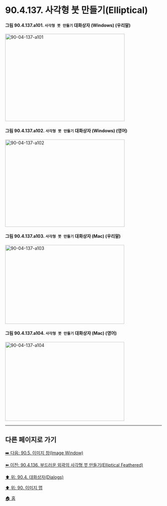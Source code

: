 # 90.4.137. 사각형 붓 만들기(Elliptical)

<a id="90-04-137-a101"></a>

#### 그림 90.4.137.a101. `사각형 붓 만들기` 대화상자 (Windows) (우리말)
<img width="384" height="281" alt="90-04-137-a101" src="https://github.com/user-attachments/assets/6807eced-681d-4224-80ae-387baacf7ace" />

<a id="90-04-137-a102"></a>

#### 그림 90.4.137.a102. `사각형 붓 만들기` 대화상자 (Windows) (영어)
<img width="384" height="281" alt="90-04-137-a102" src="https://github.com/user-attachments/assets/b42e74da-d06a-4fc4-be03-6f4334c44269" />

<a id="90-04-137-a103"></a>

#### 그림 90.4.137.a103. `사각형 붓 만들기` 대화상자 (Mac) (우리말)
<img width="383" height="254" alt="90-04-137-a103" src="https://github.com/user-attachments/assets/dd48e75b-1579-4de7-bf34-eb3847e56dc2" />

<a id="90-04-137-a104"></a>

#### 그림 90.4.137.a104. `사각형 붓 만들기` 대화상자 (Mac) (영어)
<img width="383" height="254" alt="90-04-137-a104" src="https://github.com/user-attachments/assets/98e29e82-ed6c-4aa9-93dd-97e6e314cc5c" />

***

## 다른 페이지로 가기

[➡️ 다음: 90.5. 이미지 창(Image Window)](./90-05-00-image_window.md)

[⬅️ 이전: 90.4.136. 부드러운 외곽의 사각형 붓 만들기(Elliptical Feathered)](./90-04-0136-rectangular_feathered.md)

[⬆️ 위: 90.4. 대화상자(Dialogs)](./90-04-0000-dialogs.md)

[⬆️ 위: 90. 이미지 맵](./90-00-image-map.md)

[🏠 홈](./00-home.md)